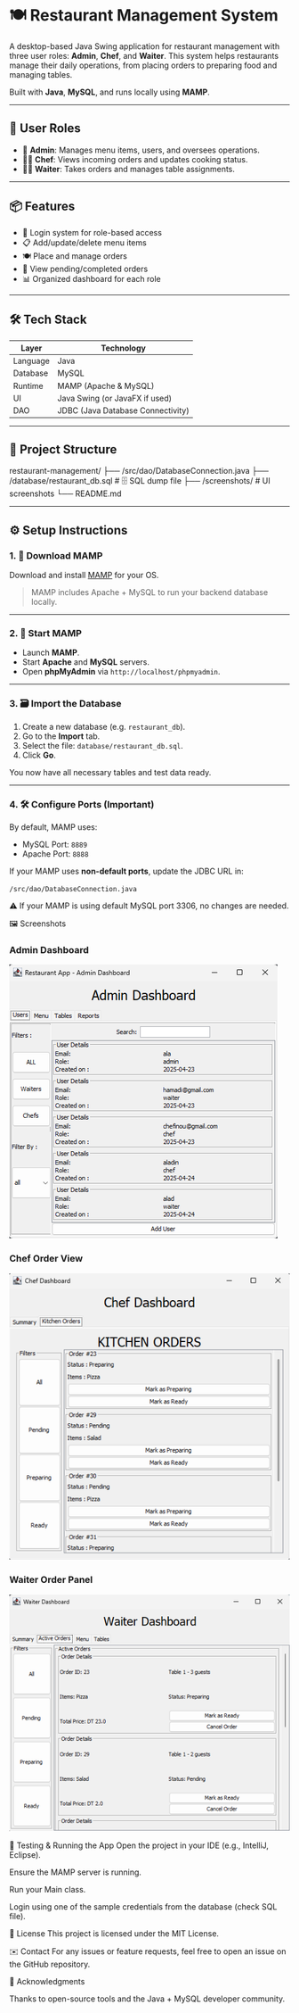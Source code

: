# 🍽️ Restaurant Management System

A desktop-based Java Swing application for restaurant management with three user roles: **Admin**, **Chef**, and **Waiter**. This system helps restaurants manage their daily operations, from placing orders to preparing food and managing tables.

Built with **Java**, **MySQL**, and runs locally using **MAMP**.

---

## 👥 User Roles

- 👑 **Admin**: Manages menu items, users, and oversees operations.
- 👨‍🍳 **Chef**: Views incoming orders and updates cooking status.
- 🧑‍💼 **Waiter**: Takes orders and manages table assignments.

---

## 📦 Features

- 🔐 Login system for role-based access
- 📋 Add/update/delete menu items
- 🍽️ Place and manage orders
- 🧾 View pending/completed orders
- 📊 Organized dashboard for each role

---

## 🛠️ Tech Stack

| Layer    | Technology                        |
| -------- | --------------------------------- |
| Language | Java                              |
| Database | MySQL                             |
| Runtime  | MAMP (Apache & MySQL)             |
| UI       | Java Swing (or JavaFX if used)    |
| DAO      | JDBC (Java Database Connectivity) |

---

## 📁 Project Structure

restaurant-management/
├── /src/dao/DatabaseConnection.java
├── /database/restaurant_db.sql # 🗄️ SQL dump file
├── /screenshots/ # UI screenshots
└── README.md

---

## ⚙️ Setup Instructions

### 1. 🔽 Download MAMP

Download and install [MAMP](https://www.mamp.info/en/) for your OS.

> MAMP includes Apache + MySQL to run your backend database locally.

---

### 2. 🚀 Start MAMP

- Launch **MAMP**.
- Start **Apache** and **MySQL** servers.
- Open **phpMyAdmin** via `http://localhost/phpmyadmin`.

---

### 3. 🗃️ Import the Database

1. Create a new database (e.g. `restaurant_db`).
2. Go to the **Import** tab.
3. Select the file: `database/restaurant_db.sql`.
4. Click **Go**.

You now have all necessary tables and test data ready.

---

### 4. 🛠️ Configure Ports (Important)

By default, MAMP uses:

- MySQL Port: `8889`
- Apache Port: `8888`

If your MAMP uses **non-default ports**, update the JDBC URL in:

`/src/dao/DatabaseConnection.java`

⚠️ If your MAMP is using default MySQL port 3306, no changes are needed.

🖼️ Screenshots

### Admin Dashboard

![Admin Dashboard](/images/admin_dashboard.png)

### Chef Order View

![Chef Order View](/images/chef_overview.png)

### Waiter Order Panel

![Waiter Order Panel](/images/waiter_order_panel.png)

🧪 Testing & Running the App
Open the project in your IDE (e.g., IntelliJ, Eclipse).

Ensure the MAMP server is running.

Run your Main class.

Login using one of the sample credentials from the database (check SQL file).

📄 License
This project is licensed under the MIT License.

✉️ Contact
For any issues or feature requests, feel free to open an issue on the GitHub repository.

🙌 Acknowledgments

Thanks to open-source tools and the Java + MySQL developer community.
